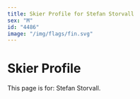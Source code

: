 ```yaml
---
title: Skier Profile for Stefan Storvall
sex: "M"
id: "4486"
image: "/img/flags/fin.svg" 
---
```


# Skier Profile

This page is for: Stefan Storvall.
    